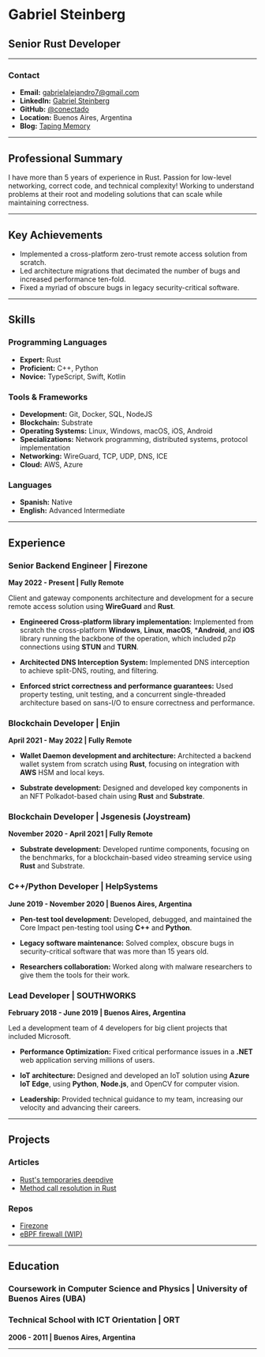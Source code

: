 # Gabriel Steinberg
## Senior Rust Developer

---

### Contact
- **Email:** gabrielalejandro7@gmail.com
- **LinkedIn:** [Gabriel Steinberg](https://www.linkedin.com/in/gabriel-s-40186a155/)
- **GitHub:** [@conectado](https://github.com/conectado)
- **Location:** Buenos Aires, Argentina
- **Blog:** [Taping Memory](https://taping-memory.dev/)

---

## Professional Summary

I have more than 5 years of experience in Rust. Passion for low-level networking, correct code, and technical complexity! Working to understand problems at their root and modeling solutions that can scale while maintaining correctness.

---

## Key Achievements

* Implemented a cross-platform zero-trust remote access solution from scratch.
* Led architecture migrations that decimated the number of bugs and increased performance ten-fold.
* Fixed a myriad of obscure bugs in legacy security-critical software.

---

## Skills

### Programming Languages
- **Expert:** Rust
- **Proficient:** C++, Python
- **Novice:** TypeScript, Swift, Kotlin

### Tools & Frameworks
- **Development:** Git, Docker, SQL, NodeJS
- **Blockchain:** Substrate
- **Operating Systems:** Linux, Windows, macOS, iOS, Android 
- **Specializations:** Network programming, distributed systems, protocol implementation
- **Networking:** WireGuard, TCP, UDP, DNS, ICE
- **Cloud:** AWS, Azure

### Languages
- **Spanish:** Native
- **English:** Advanced Intermediate

---

## Experience

### Senior Backend Engineer | Firezone
**May 2022 - Present | Fully Remote**

Client and gateway components architecture and development for a secure remote access solution using **WireGuard** and **Rust**.

* **Engineered Cross-platform library implementation:**  Implemented from scratch the cross-platform **Windows**, **Linux**, **macOS**, ***Android**, and **iOS** library running the backbone of the operation, which included p2p connections using **STUN** and **TURN**.

* **Architected DNS Interception System:** Implemented DNS interception to achieve split-DNS, routing, and filtering.

* **Enforced strict correctness and performance guarantees:** Used property testing, unit testing, and a concurrent single-threaded architecture based on sans-I/O to ensure correctness and performance.

### Blockchain Developer | Enjin  
**April 2021 - May 2022 | Fully Remote**

* **Wallet Daemon development and architecture:** Architected a backend wallet system from scratch using **Rust**, focusing on integration with **AWS** HSM and local keys.

* **Substrate development:** Designed and developed key components in an NFT Polkadot-based chain using **Rust** and **Substrate**.

### Blockchain Developer | Jsgenesis (Joystream)
**November 2020 - April 2021 | Fully Remote**

* **Substrate development:** Developed runtime components, focusing on the benchmarks, for a blockchain-based video streaming service using **Rust** and Substrate.

### C++/Python Developer | HelpSystems
**June 2019 - November 2020 | Buenos Aires, Argentina**

* **Pen-test tool development:** Developed, debugged, and maintained the Core Impact pen-testing tool using **C++** and **Python**.

* **Legacy software maintenance:** Solved complex, obscure bugs in security-critical software that was more than 15 years old.

* **Researchers collaboration:** Worked along with malware researchers to give them the tools for their work.

### Lead Developer | SOUTHWORKS
**February 2018 - June 2019 | Buenos Aires, Argentina**

Led a development team of 4 developers for big client projects that included Microsoft.

* **Performance Optimization:** Fixed critical performance issues in a **.NET** web application serving millions of users.

* **IoT architecture:** Designed and developed an IoT solution using **Azure IoT Edge**, using **Python**, **Node.js**, and OpenCV for computer vision.

* **Leadership:** Provided technical guidance to my team, increasing our velocity and advancing their careers.

---

## Projects

### Articles

- [Rust's temporaries deepdive](https://taping-memory.dev/temporaries-rabbit-hole/)
- [Method call resolution in Rust](https://taping-memory.dev/writeups/method-resolution/)

### Repos

- [Firezone](https://github.com/firezone/firezone)
- [eBPF firewall (WIP)](https://github.com/conectado/ebpf-firewall)

---

## Education

### Coursework in Computer Science and Physics | University of Buenos Aires (UBA)

### Technical School with ICT Orientation | ORT
**2006 - 2011 | Buenos Aires, Argentina**

---
